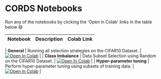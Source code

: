 # CORDS Notebooks

Run any of the notebooks by clicking the 'Open in Colab' links in the table below :smile:

| Notebook                 | Description                                                                          |                                                                                                        Colab Link                                                                                                         |
| :----------------------- | :----------------------------------------------------------------------------------- | :-----------------------------------------------------------------------------------------------------------------------------------------------------------------------------------------------------------------------: |

| **General**      | Running all selection strategies on the CIFAR10 Dataset.                             | [![Open In Colab](https://colab.research.google.com/assets/colab-badge.svg)](https://colab.research.google.com/drive/1NZsL0Pyl7nMly0V5IcQUEogn9yUSIPMS?usp=sharing)             |
| **Class Imbalance**      | Data Subset Selection using Random on the CIFAR10 Dataset.                             | [![Open In Colab](https://colab.research.google.com/assets/colab-badge.svg)]()             |
| **Hyper-parameter tuning**   | Perform hyper-parameter tuning using subsets of training data.                          | [![Open In Colab](https://colab.research.google.com/assets/colab-badge.svg)](https://colab.research.google.com/drive/1x-p7MZBsceHNpsTL9EHakVRwFFeK5Gi-?usp=sharing)             |
